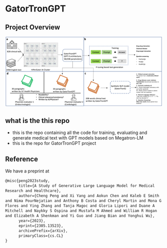 # GatorTronGPT

## Project Overview
![overview](resources/study_design.png)

## what is the this repo
- this is the repo containing all the code for training, evaluating and generate medical text with GPT models based on Megatron-LM
- this is the repo for GatorTronGPT project

## Reference
We have a preprint at
```
@misc{peng2023study,
      title={A Study of Generative Large Language Model for Medical Research and Healthcare}, 
      author={Cheng Peng and Xi Yang and Aokun Chen and Kaleb E Smith and Nima PourNejatian and Anthony B Costa and Cheryl Martin and Mona G Flores and Ying Zhang and Tanja Magoc and Gloria Lipori and Duane A Mitchell and Naykky S Ospina and Mustafa M Ahmed and William R Hogan and Elizabeth A Shenkman and Yi Guo and Jiang Bian and Yonghui Wu},
      year={2023},
      eprint={2305.13523},
      archivePrefix={arXiv},
      primaryClass={cs.CL}
}
```